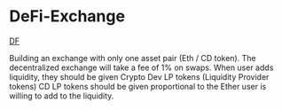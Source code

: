 # DeFi-Exchange

[DF](https://i.ibb.co/4Jkddpp/exchange.png)

Building an exchange with only one asset pair (Eth / CD token). The decentralized exchange will take a fee of 1% on swaps. When user adds liquidity, they should be given Crypto Dev LP tokens (Liquidity Provider tokens) CD LP tokens should be given proportional to the Ether user is willing to add to the liquidity.
